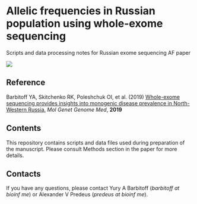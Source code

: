 # Allelic frequencies in Russian population using whole-exome sequencing 

Scripts and data processing notes for Russian exome sequencing AF paper

<img align="center" src="https://github.com/apredeus/afpaper/blob/master/img/git_v1.svg?sanitize=true">

## Reference 

Barbitoff YA, Skitchenko RK, Poleshchuk OI, et al. (2019) [Whole-exome sequencing provides insights into monogenic disease prevalence in North-Western Russia.](https://onlinelibrary.wiley.com/doi/full/10.1002/mgg3.964) *Mol Genet Genome Med*, **2019**

## Contents 

This repository contains scripts and data files used during preparation of the manuscript. Please consult Methods section in the paper for more details. 

## Contacts 

If you have any questions, please contact Yury A Barbitoff (*barbitoff at bioinf me*) or Alexander V Predeus (*predeus at bioinf me*). 
